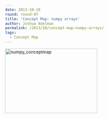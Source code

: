 ```yaml
---
date: 2013-10-18
round: round-07
title: 'Concept Map: numpy arrays'
author: Joshua Adelman
permalink: /2013/10/concept-map-numpy-arrays/
tags:
  - Concept Map
---
```

[<img class="alignnone size-medium wp-image-4854" alt="numpy_conceptmap" src="http://teaching.software-carpentry.org/wp-content/uploads/2013/10/numpy_conceptmap-300x209.jpg" width="300" height="209" />][1]

 [1]: http://teaching.software-carpentry.org/wp-content/uploads/2013/10/numpy_conceptmap.jpg
